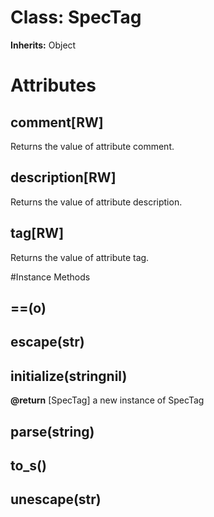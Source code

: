 # Class: SpecTag
**Inherits:** Object
    



# Attributes
## comment[RW] [](#attribute-i-comment)
Returns the value of attribute comment.

## description[RW] [](#attribute-i-description)
Returns the value of attribute description.

## tag[RW] [](#attribute-i-tag)
Returns the value of attribute tag.


#Instance Methods
## ==(o) [](#method-i-==)

## escape(str) [](#method-i-escape)

## initialize(stringnil) [](#method-i-initialize)

**@return** [SpecTag] a new instance of SpecTag

## parse(string) [](#method-i-parse)

## to_s() [](#method-i-to_s)

## unescape(str) [](#method-i-unescape)

